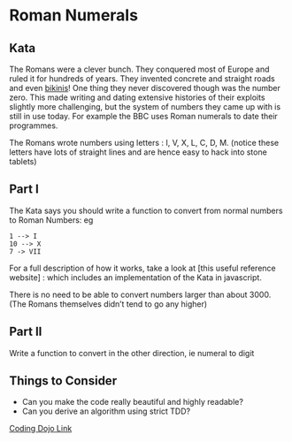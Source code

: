 # Roman Numerals

## Kata
The Romans were a clever bunch. They conquered most of Europe and ruled it for hundreds of years. They invented concrete and straight roads and even [bikinis](https://sights.seindal.dk/italy/sicily/piazza-armerina/villa-romana-del-casale/)! One thing they never discovered though was the number zero. This made writing and dating extensive histories of their exploits slightly more challenging, but the system of numbers they came up with is still in use today. For example the BBC uses Roman numerals to date their programmes.

The Romans wrote numbers using letters : I, V, X, L, C, D, M. (notice these letters have lots of straight lines and are hence easy to hack into stone tablets)

## Part I
The Kata says you should write a function to convert from normal numbers to Roman Numbers: eg
```
1 --> I
10 --> X
7 -> VII
```

For a full description of how it works, take a look at [this useful reference website] : which includes an implementation of the Kata in javascript.

There is no need to be able to convert numbers larger than about 3000. (The Romans themselves didn’t tend to go any higher)

## Part II

Write a function to convert in the other direction, ie numeral to digit

## Things to Consider
* Can you make the code really beautiful and highly readable?
* Can you derive an algorithm using strict TDD?


[Coding Dojo Link](https://codingdojo.org/kata/RomanNumerals/)